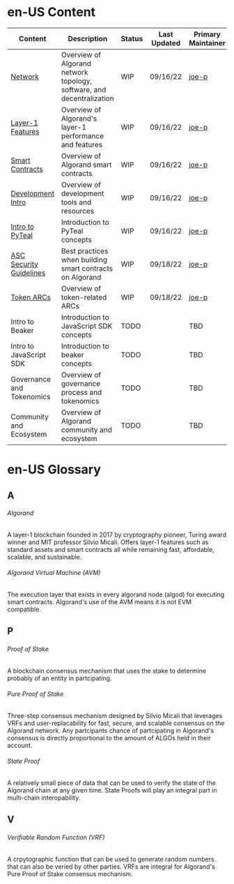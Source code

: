 # en-US Content
| Content | Description | Status | Last Updated | Primary Maintainer |
| ------ | ----------- | ------ | ------------- | ---------- |
| [Network](en-US/network.md) | Overview of Algorand network topology, software, and decentralization | WIP | 09/16/22 | [joe-p](https://github.com/joe-p) |
| [Layer-1 Features](en-US/layer_1.md) | Overview of Algorand's layer-1 performance and features | WIP | 09/16/22 | [joe-p](https://github.com/joe-p) |
| [Smart Contracts](en-US/smart_contracts.md) | Overview of Algorand smart contracts | WIP | 09/16/22 | [joe-p](https://github.com/joe-p) |
| [Development Intro](en-US/dev_intro.md) | Overview of development tools and resources | WIP | 09/16/22  | [joe-p](https://github.com/joe-p) |
| [Intro to PyTeal](en-US/pyteal_intro.md) | Introduction to PyTeal concepts | WIP | 09/16/22 | [joe-p](https://github.com/joe-p) |
| [ASC Security Guidelines](en-US/asc_security.md) | Best practices when building smart contracts on Algorand | WIP | 09/18/22 | [joe-p](https://github.com/joe-p) |
| [Token ARCs](en-US/token_arcs.md) | Overview of token-related ARCs | WIP | 09/18/22 | [joe-p](https://github.com/joe-p) |
| Intro to Beaker | Introduction to JavaScript SDK concepts | TODO | | TBD |
| Intro to JavaScript SDK | Introduction to beaker concepts | TODO | | TBD |
| Governance and Tokenomics | Overview of governance process and tokenomics | TODO | | TBD |
| Community and Ecosystem | Overview of Algorand community and ecosystem | TODO | | TBD |

# en-US Glossary

## A

###### Algorand
A layer-1 blockchain founded in 2017 by cryptography pioneer, Turing award winner and MIT professor Silvio Micali. Offers layer-1 features such as standard assets and smart contracts all while remaining fast, affordable, scalable, and sustainable.

###### Algorand Virtual Machine (AVM)
The execution layer that exists in every algorand node (algod) for executing smart contracts. Algorand's use of the AVM means it is not EVM compatible. 

## P
###### Proof of Stake
A blockchain consensus mechanism that uses the stake to determine probably of an entity in partcipating.

###### Pure Proof of Stake
Three-step consensus mechanism designed by Silvio Micali that leverages VRFs and user-replacability for fast, secure, and scalable consensus on the Algorand network. Any partcipants chance of partcipating in Algorand's consensus is directly proportional to the amount of ALGOs held in their account.

###### State Proof
A relatively small piece of data that can be used to verify the state of the Algorand chain at any given time. State Proofs will play an integral part in multi-chain interopability. 

## V
###### Verifiable Random Function (VRF)
A crpytographic function that can be used to generate random numbers that can also be veried by other parties. VRFs are integral for Algorand's Pure Proof of Stake consensus mechanism. 
